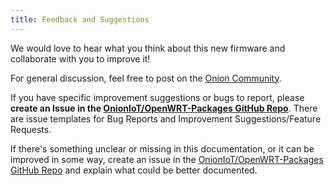 ```yaml
---
title: Feedback and Suggestions
---
```


We would love to hear what you think about this new firmware and collaborate with you to improve it!

For general discussion, feel free to post on the [Onion Community](https://community.onion.io/category/2/omega-talk).

If you have specific improvement suggestions or bugs to report, please **create an Issue in the [OnionIoT/OpenWRT-Packages GitHub Repo](https://github.com/OnionIoT/OpenWRT-Packages)**.
There are issue templates for Bug Reports and Improvement Suggestions/Feature Requests.

<!-- Update this section to mention the edit buttons and/or the new repo -->
If there's something unclear or missing in this documentation, or it can be improved in some way, create an issue in the [OnionIoT/OpenWRT-Packages GitHub Repo](https://github.com/OnionIoT/OpenWRT-Packages) and explain what could be better documented.